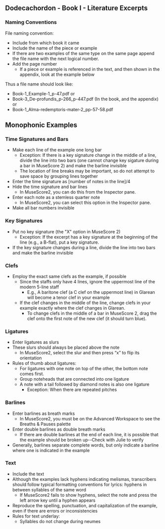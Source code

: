 ## Dodecachordon - Book I - Literature Excerpts

### Naming Conventions

File naming convention:
+ Include from which book it came
+ Include the name of the piece or example
+ If there are two examples of the same type on the same page append the file name with the next logical number.
+ Add the page number
  - If a piece or example is referenced in the text, and then shown in the appendix, look at the example below 

Thus a file name should look like:
- Book-1_Example-1_p-47.pdf
or
- Book-3_De-profundis_p-266_p-447.pdf (In the book, and the appendix)
or
- Book-1_Alma-redemptoris-mater-2_pp-57-58.pdf

## Monophonic Examples

### Time Signatures and Bars
+ Make each line of the example one long bar
  - Exception: If there is a key signature change in the middle of a line, divide the line into two bars (one cannot change key sigature during a bar in MuseScore 2) and make the barline invisible
  - The location of line breaks may be important, so do not attempt to save space by grouping lines together
+ Enter the time signature as [number of notes in the line]/4
+ Hide the time signature and bar lines
  - In MuseScore2, you can do this from the Inspector pane.
+ Enter each note as a stemless quarter note
  - In MuseScore2, you can select this option in the Inspector pane.
+ Make all bar numbers invisible

### Key Signatures
+ Put no key signature (the "X" option in MuseScore 2)
  - Exception: If the excerpt has a key signature at the beginning of the line (e.g., a B-flat), put a key signature.
+ If the key signature changes during a line, divide the line into two bars and make the barline invisible

### Clefs
+ Employ the exact same clefs as the example, if possible
  - Since the staffs only have 4 lines, ignore the uppermost line of the modern 5-line staff
    - E.g., A baritone clef (a C clef on the uppermost line) in Glarean will become a tenor clef in your example
  - If the clef changes in the middle of the line, change clefs in your example exactly where the clef changes in Glarean.
    - To change clefs in the middle of a bar in MuseScore 2, drag the clef onto the first note of the new clef (it should turn blue).

### Ligatures
+ Enter ligatures as slurs
+ These slurs should always be placed above the note
  - In MuseScore2, select the slur and then press “x” to flip its orientation
+ Rules of thumb about ligatures:
  - For ligatures with one note on top of the other, the bottom note comes first.
  - Group noteheads that are connected into one ligature 
  - A note with a tail followed by diamond notes is also one ligature
    - Exception: When there are repeated pitches

### Barlines
+ Enter barlines as breath marks
  - In MuseScore2, you must be on the Advanced Workspace to see the Breaths & Pauses palette
+ Enter double barlines as double breath marks
  - If there are double barlines at the end of each line, it is possible that the example should be broken up--Check with Julie to verify
+ Generally, barlines separate complete words, but only indicate a barline where one is indicated in the example

### Text
+ Include the text
+ Although the examples lack hyphens indicating melismas, transcribers should follow typical formatting conventions for lyrics: hyphens in between syllables of the same word
  - If MuseScore2 fails to show hyphens, select the note and press the left arrow key until a hyphen appears
+ Reproduce the spelling, punctuation, and capitalization of the example, even if there are errors or inconsistencies
+ Rules for text underlay:
  - Syllables do not change during neumes
